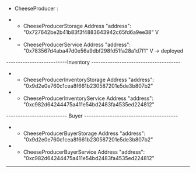 
- CheeseProducer :

* - CheeseProducerStorage Address
"address": "0x727642be2b41b83f3f4883643942c65fd6a9ee38" V

* - CheeseProducerService Address
"address": "0x783567d4aba47d0e56a9dbf298fd51fa28a1d7f1" V -> deployed 

--------------------------Inventory --------------------------------------


* - CheeseProducerInventoryStorage Address
"address": "0x9d2e0e760c1cea8f661b230587201e5de3b807b2"

* - CheeseProducerInventoryService Address
"address": "0xc982d64244475a411e54bd2483fa4535ed224812"

-------------------------- Buyer ----------------------------------------

* - CheeseProducerBuyerStorage Address
"address": "0x9d2e0e760c1cea8f661b230587201e5de3b807b2"

* - CheeseProducerBuyerService Address
"address": "0xc982d64244475a411e54bd2483fa4535ed224812"



------------------------------------------------------------------------------